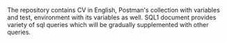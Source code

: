 The repository contains CV in English, Postman's collection with variables and test, environment with its variables as well. SQL1 document provides variety of sql queries which will be gradually supplemented with other queries.
